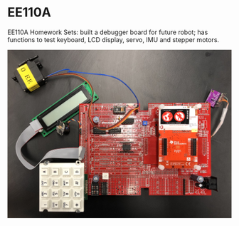 # EE110A
EE110A Homework Sets: built a debugger board for future robot; has functions to test keyboard, LCD display, servo, IMU and stepper motors. 

![Debugger picture](EE110ADebuggerBoard.jpeg)
